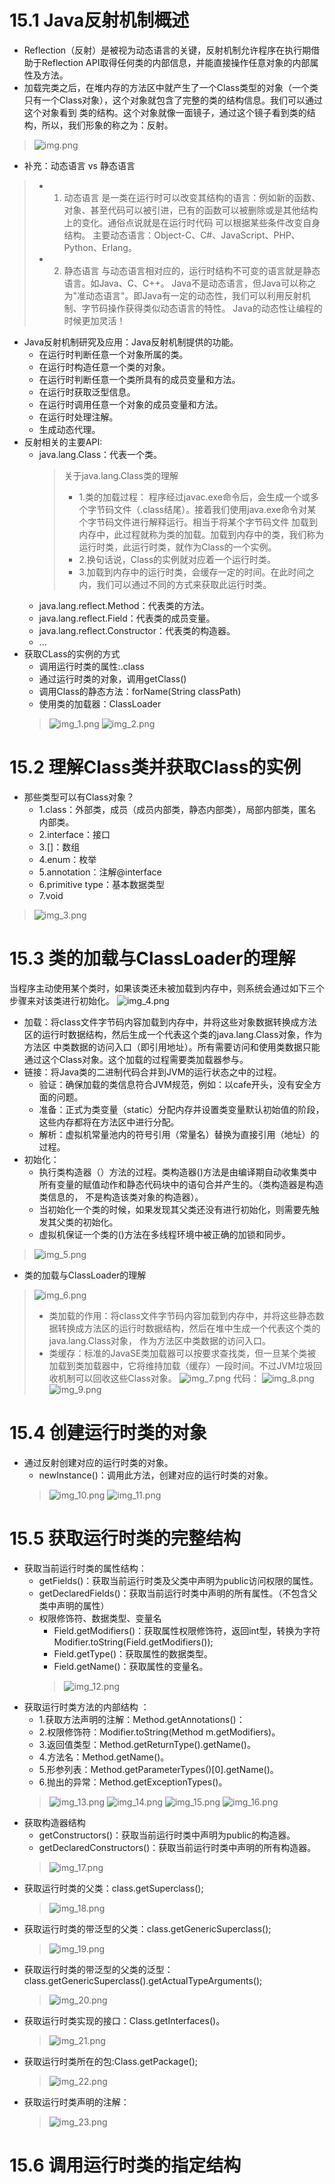 
# 15.1 Java反射机制概述
* Reflection（反射）是被视为动态语言的关键，反射机制允许程序在执行期借助于Reflection API取得任何类的内部信息，并能直接操作任意对象的内部属性及方法。
* 加载完类之后，在堆内存的方法区中就产生了一个Class类型的对象（一个类只有一个Class对象），这个对象就包含了完整的类的结构信息。我们可以通过这个对象看到
  类的结构。这个对象就像一面镜子，通过这个镜子看到类的结构，所以，我们形象的称之为：反射。
> ![img.png](img.png)
* 补充：动态语言 vs 静态语言
> * 1. 动态语言
>   是一类在运行时可以改变其结构的语言：例如新的函数、对象、甚至代码可以被引进，已有的函数可以被删除或是其他结构上的变化。通俗点说就是在运行时代码
>   可以根据某些条件改变自身结构。
>   主要动态语言：Object-C、C#、JavaScript、PHP、Python、Erlang。
> * 2. 静态语言
>   与动态语言相对应的，运行时结构不可变的语言就是静态语言。如Java、C、C++。
>   Java不是动态语言，但Java可以称之为"准动态语言"。即Java有一定的动态性，我们可以利用反射机制、字节码操作获得类似动态语言的特性。
>   Java的动态性让编程的时候更加灵活！
* Java反射机制研究及应用：Java反射机制提供的功能。
  * 在运行时判断任意一个对象所属的类。
  * 在运行时构造任意一个类的对象。  
  * 在运行时判断任意一个类所具有的成员变量和方法。
  * 在运行时获取泛型信息。  
  * 在运行时调用任意一个对象的成员变量和方法。  
  * 在运行时处理注解。
  * 生成动态代理。
* 反射相关的主要API:
  * java.lang.Class：代表一个类。
    > 关于java.lang.Class类的理解
    > * 1.类的加载过程：
    >   程序经过javac.exe命令后，会生成一个或多个字节码文件（.class结尾）。接着我们使用java.exe命令对某个字节码文件进行解释运行。相当于将某个字节码文件
    >   加载到内存中，此过程就称为类的加载。加载到内存中的类，我们称为运行时类，此运行时类，就作为Class的一个实例。
    > * 2.换句话说，Class的实例就对应着一个运行时类。
    > * 3.加载到内存中的运行时类，会缓存一定的时间。在此时间之内，我们可以通过不同的方式来获取此运行时类。
  * java.lang.reflect.Method：代表类的方法。
  * java.lang.reflect.Field：代表类的成员变量。
  * java.lang.reflect.Constructor：代表类的构造器。
  * ...
* 获取CLass的实例的方式
  * 调用运行时类的属性:.class
  * 通过运行时类的对象，调用getClass()
  * 调用Class的静态方法：forName(String classPath)
  * 使用类的加载器：ClassLoader
  > ![img_1.png](img_1.png)
  > ![img_2.png](img_2.png)
# 15.2 理解Class类并获取Class的实例
* 那些类型可以有Class对象？
  * 1.class：外部类，成员（成员内部类，静态内部类），局部内部类，匿名内部类。
  * 2.interface：接口
  * 3.[]：数组
  * 4.enum：枚举
  * 5.annotation：注解@interface
  * 6.primitive type：基本数据类型
  * 7.void
> ![img_3.png](img_3.png)

# 15.3 类的加载与ClassLoader的理解
当程序主动使用某个类时，如果该类还未被加载到内存中，则系统会通过如下三个步骤来对该类进行初始化。
![img_4.png](img_4.png)
* 加载：将class文件字节码内容加载到内存中，并将这些对象数据转换成方法区的运行时数据结构，然后生成一个代表这个类的java.lang.Class对象，作为方法区
中类数据的访问入口（即引用地址）。所有需要访问和使用类数据只能通过这个Class对象。这个加载的过程需要类加载器参与。
* 链接：将Java类的二进制代码合并到JVM的运行状态之中的过程。
  * 验证：确保加载的类信息符合JVM规范，例如：以cafe开头，没有安全方面的问题。
  * 准备：正式为类变量（static）分配内存并设置类变量默认初始值的阶段，这些内存都将在方法区中进行分配。
  * 解析：虚拟机常量池内的符号引用（常量名）替换为直接引用（地址）的过程。
* 初始化：
  * 执行类构造器<clinit>（）方法的过程。类构造器<clinit>()方法是由编译期自动收集类中所有变量的赋值动作和静态代码块中的语句合并产生的。（类构造器是构造类信息的，
    不是构造该类对象的构造器）。
  * 当初始化一个类的时候，如果发现其父类还没有进行初始化，则需要先触发其父类的初始化。
  * 虚拟机保证一个类的<clinit>()方法在多线程环境中被正确的加锁和同步。
> ![img_5.png](img_5.png)

* 类的加载与ClassLoader的理解
> ![img_6.png](img_6.png)
> * 类加载的作用：将class文件字节码内容加载到内存中，并将这些静态数据转换成方法区的运行时数据结构，然后在堆中生成一个代表这个类的java.lang.Class对象，
>   作为方法区中类数据的访问入口。
> * 类缓存：标准的JavaSE类加载器可以按要求查找类，但一旦某个类被加载到类加载器中，它将维持加载（缓存）一段时间。不过JVM垃圾回收机制可以回收这些Class对象。
![img_7.png](img_7.png)
代码：
![img_8.png](img_8.png)
![img_9.png](img_9.png)

# 15.4 创建运行时类的对象
* 通过反射创建对应的运行时类的对象。
  * newInstance()：调用此方法，创建对应的运行时类的对象。
  > ![img_10.png](img_10.png)
  > ![img_11.png](img_11.png)

# 15.5 获取运行时类的完整结构
* 获取当前运行时类的属性结构：
  * getFields()：获取当前运行时类及父类中声明为public访问权限的属性。
  * getDeclaredFields()：获取当前运行时类中声明的所有属性。（不包含父类中声明的属性）
  * 权限修饰符、数据类型、变量名  
    * Field.getModifiers()：获取属性权限修饰符，返回int型，转换为字符Modifier.toString(Field.getModifiers());
    * Field.getType()：获取属性的数据类型。
    * Field.getName()：获取属性的变量名。
    > ![img_12.png](img_12.png)
* 获取运行时类方法的内部结构 ：  
  * 1.获取方法声明的注解：Method.getAnnotations()：
  * 2.权限修饰符：Modifier.toString(Method m.getModifiers)。
  * 3.返回值类型：Method.getReturnType().getName()。
  * 4.方法名：Method.getName()。
  * 5.形参列表：Method.getParameterTypes()[0].getName()。
  * 6.抛出的异常：Method.getExceptionTypes()。
  > ![img_13.png](img_13.png)
  > ![img_14.png](img_14.png)
  > ![img_15.png](img_15.png)
  > ![img_16.png](img_16.png)
* 获取构造器结构
  * getConstructors()：获取当前运行时类中声明为public的构造器。
  * getDeclaredConstructors()：获取当前运行时类中声明的所有构造器。
  > ![img_17.png](img_17.png)
* 获取运行时类的父类：class.getSuperclass();
  > ![img_18.png](img_18.png)
* 获取运行时类的带泛型的父类：class.getGenericSuperclass();
  > ![img_19.png](img_19.png)
* 获取运行时类的带泛型的父类的泛型：class.getGenericSuperclass().getActualTypeArguments();
  > ![img_20.png](img_20.png)
* 获取运行时类实现的接口：Class.getInterfaces()。
  > ![img_21.png](img_21.png)
* 获取运行时类所在的包:Class.getPackage();
  > ![img_22.png](img_22.png)
* 获取运行时类声明的注解：
  > ![img_23.png](img_23.png)

# 15.6 调用运行时类的指定结构





















